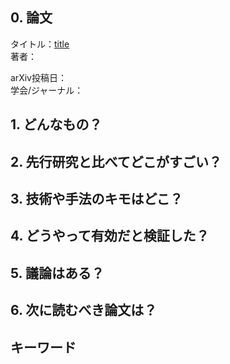 ## 0. 論文
タイトル：[title](url)  
著者：  
  
arXiv投稿日：  
学会/ジャーナル：  

## 1. どんなもの？

## 2. 先行研究と比べてどこがすごい？

## 3. 技術や手法のキモはどこ？

## 4. どうやって有効だと検証した？

## 5. 議論はある？

## 6. 次に読むべき論文は？

## キーワード

